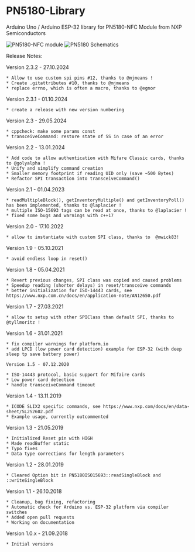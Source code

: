 # PN5180-Library

Arduino Uno / Arduino ESP-32 library for PN5180-NFC Module from NXP Semiconductors

![PN5180-NFC module](./doc/PN5180-NFC.png)
![PN5180 Schematics](./doc/FritzingLayout.jpg)

Release Notes:

Version 2.3.2 - 27.10.2024

	* Allow to use custom spi pins #12, thanks to @mjmeans !
	* Create .gitattributes #10, thanks to @mjmeans 
	* replace errno, which is often a macro, thanks to @egnor

Version 2.3.1 - 01.10.2024

	* create a release with new version numbering

Version 2.3 - 29.05.2024

	* cppcheck: make some params const
	* transceiveCommand: restore state of SS in case of an error 
	
Version 2.2 - 13.01.2024

	* Add code to allow authentication with Mifare Classic cards, thanks to @golyalpha !
	* Unify and simplify command creation
	* Smaller memory footprint if reading UID only (save ~500 Bytes)
	* Refactor SPI transaction into transceiveCommand()

Version 2.1 - 01.04.2023

	* readMultipleBlock(), getInventoryMultiple() and getInventoryPoll() has been implemented, thanks to @laplacier !
	* multiple ISO-15693 tags can be read at once, thanks to @laplacier ! 
	* fixed some bugs and warnings with c++17
	
Version 2.0 - 17.10.2022

	* allow to instantiate with custom SPI class, thanks to  @mwick83!
	
Version 1.9 - 05.10.2021

	* avoid endless loop in reset()
	
Version 1.8 - 05.04.2021

	* Revert previous changes, SPI class was copied and caused problems
	* Speedup reading (shorter delays) in reset/transceive commands
	* better initialization for ISO-14443 cards, see https://www.nxp.com.cn/docs/en/application-note/AN12650.pdf
	
Version 1.7 - 27.03.2021

	* allow to setup with other SPIClass than default SPI, thanks to @tyllmoritz !
	
Version 1.6 - 31.01.2021

	* fix compiler warnings for platform.io
	* add LPCD (low power card detection) example for ESP-32 (with deep sleep tp save battery power)

	Version 1.5 - 07.12.2020

	* ISO-14443 protocol, basic support for Mifaire cards
	* Low power card detection
	* handle transceiveCommand timeout

Version 1.4 - 13.11.2019

	* ICODE SLIX2 specific commands, see https://www.nxp.com/docs/en/data-sheet/SL2S2602.pdf
	* Example usage, currently outcommented

Version 1.3 - 21.05.2019

	* Initialized Reset pin with HIGH
	* Made readBuffer static
	* Typo fixes
	* Data type corrections for length parameters

Version 1.2 - 28.01.2019

	* Cleared Option bit in PN5180ISO15693::readSingleBlock and ::writeSingleBlock

Version 1.1 - 26.10.2018

	* Cleanup, bug fixing, refactoring
	* Automatic check for Arduino vs. ESP-32 platform via compiler switches
	* Added open pull requests
	* Working on documentation

Version 1.0.x - 21.09.2018

	* Initial versions
